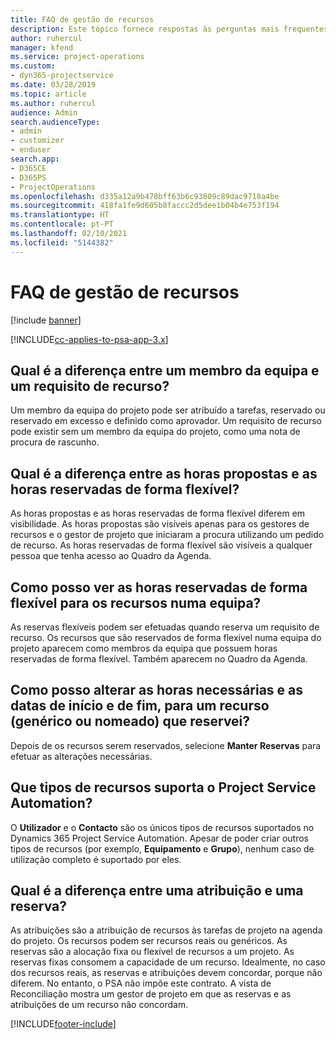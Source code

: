 ```yaml
---
title: FAQ de gestão de recursos
description: Este tópico fornece respostas às perguntas mais frequentes sobre a gestão de recursos.
author: ruhercul
manager: kfend
ms.service: project-operations
ms.custom:
- dyn365-projectservice
ms.date: 03/28/2019
ms.topic: article
ms.author: ruhercul
audience: Admin
search.audienceType:
- admin
- customizer
- enduser
search.app:
- D365CE
- D365PS
- ProjectOperations
ms.openlocfilehash: d335a12a9b478bff63b6c93809c89dac9718a4be
ms.sourcegitcommit: 418fa1fe9d605b8faccc2d5dee1b04b4e753f194
ms.translationtype: HT
ms.contentlocale: pt-PT
ms.lasthandoff: 02/10/2021
ms.locfileid: "5144382"
---
```

# <a name="resource-management-faq"></a>FAQ de gestão de recursos

[!include [banner](../includes/psa-now-project-operations.md)]

[!INCLUDE[cc-applies-to-psa-app-3.x](../includes/cc-applies-to-psa-app-3x.md)]

## <a name="what-is-the-difference-between-a-team-member-and-a-resource-requirement"></a>Qual é a diferença entre um membro da equipa e um requisito de recurso?

Um membro da equipa do projeto pode ser atribuído a tarefas, reservado ou reservado em excesso e definido como aprovador. Um requisito de recurso pode existir sem um membro da equipa do projeto, como uma nota de procura de rascunho. 

## <a name="what-is-the-difference-between-proposed-and-soft-booked-hours"></a>Qual é a diferença entre as horas propostas e as horas reservadas de forma flexível?

As horas propostas e as horas reservadas de forma flexível diferem em visibilidade. As horas propostas são visíveis apenas para os gestores de recursos e o gestor de projeto que iniciaram a procura utilizando um pedido de recurso. As horas reservadas de forma flexível são visíveis a qualquer pessoa que tenha acesso ao Quadro da Agenda.

## <a name="how-can-i-see-the-soft-booked-hours-for-resources-on-a-team"></a>Como posso ver as horas reservadas de forma flexível para os recursos numa equipa?

As reservas flexíveis podem ser efetuadas quando reserva um requisito de recurso. Os recursos que são reservados de forma flexível numa equipa do projeto aparecem como membros da equipa que possuem horas reservadas de forma flexível. Também aparecem no Quadro da Agenda.

## <a name="how-do-i-change-the-required-hours-and-the-start-and-end-dates-for-a-resource-generic-or-named-that-i-booked"></a>Como posso alterar as horas necessárias e as datas de início e de fim, para um recurso (genérico ou nomeado) que reservei?

Depois de os recursos serem reservados, selecione **Manter Reservas** para efetuar as alterações necessárias.

## <a name="what-resources-types-does-project-service-automation-support"></a>Que tipos de recursos suporta o Project Service Automation?

O **Utilizador** e o **Contacto** são os únicos tipos de recursos suportados no Dynamics 365 Project Service Automation. Apesar de poder criar outros tipos de recursos (por exemplo, **Equipamento** e **Grupo**), nenhum caso de utilização completo é suportado por eles.

## <a name="what-is-the-difference-between-an-assignment-and-a-booking"></a>Qual é a diferença entre uma atribuição e uma reserva?

As atribuições são a atribuição de recursos às tarefas de projeto na agenda do projeto. Os recursos podem ser recursos reais ou genéricos. As reservas são a alocação fixa ou flexível de recursos a um projeto. As reservas fixas consomem a capacidade de um recurso. Idealmente, no caso dos recursos reais, as reservas e atribuições devem concordar, porque não diferem. No entanto, o PSA não impõe este contrato. A vista de Reconciliação mostra um gestor de projeto em que as reservas e as atribuições de um recurso não concordam.


[!INCLUDE[footer-include](../includes/footer-banner.md)]